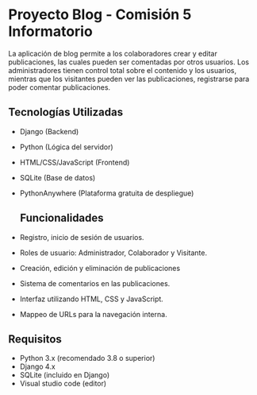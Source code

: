 # Proyecto Blog - Comisión 5 Informatorio
La aplicación de blog permite a los colaboradores crear y editar publicaciones, las cuales pueden ser comentadas por otros usuarios. Los administradores tienen control total sobre el contenido y los usuarios, mientras que los visitantes pueden ver las publicaciones, registrarse para poder comentar publicaciones.

## Tecnologías Utilizadas
- Django (Backend)
- Python (Lógica del servidor)
- HTML/CSS/JavaScript (Frontend)
- SQLite (Base de datos)
- PythonAnywhere (Plataforma gratuita de despliegue)

  ## Funcionalidades
- Registro, inicio de sesión de usuarios.
- Roles de usuario: Administrador, Colaborador y Visitante.
- Creación, edición y eliminación de publicaciones 
- Sistema de comentarios en las publicaciones.
- Interfaz utilizando HTML, CSS y JavaScript.
- Mappeo de URLs para la navegación interna.


## Requisitos
- Python 3.x (recomendado 3.8 o superior)
- Django 4.x
- SQLite (incluido en Django)
- Visual studio code (editor)
